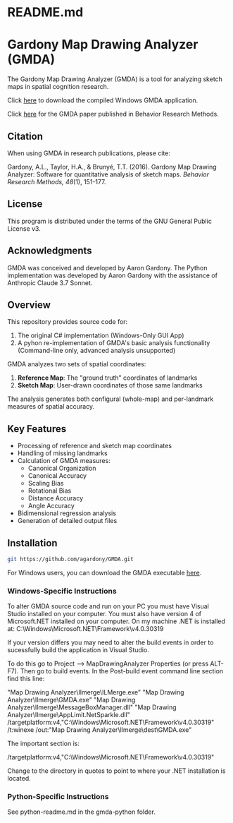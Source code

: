 # README.md
# Gardony Map Drawing Analyzer (GMDA)

The Gardony Map Drawing Analyzer (GMDA) is a tool for analyzing sketch maps in spatial cognition research. 

Click [here](https://www.aarongardony.com/tools/map-drawing-analyzer) to download the compiled Windows GMDA application.

Click [here](https://link.springer.com/article/10.3758/s13428-014-0556-x) for the GMDA paper published in Behavior Research Methods.

## Citation

When using GMDA in research publications, please cite:

Gardony, A.L., Taylor, H.A., & Brunyé, T.T. (2016). Gardony Map Drawing Analyzer: Software for quantitative analysis of sketch maps. *Behavior Research Methods, 48*(1), 151-177.

## License

This program is distributed under the terms of the GNU General Public License v3.

## Acknowledgments

GMDA was conceived and developed by Aaron Gardony. The Python implementation was developed by Aaron Gardony with the assistance of Anthropic Claude 3.7 Sonnet.

## Overview

This repository provides source code for:
1. The original C# implementation (Windows-Only GUI App)
2. A pyhon re-implementation of GMDA's basic analysis functionality (Command-line only, advanced analysis unsupported)

GMDA analyzes two sets of spatial coordinates:
1. **Reference Map**: The "ground truth" coordinates of landmarks
2. **Sketch Map**: User-drawn coordinates of those same landmarks

The analysis generates both configural (whole-map) and per-landmark measures of spatial accuracy.

## Key Features

- Processing of reference and sketch map coordinates
- Handling of missing landmarks
- Calculation of GMDA measures:
  - Canonical Organization
  - Canonical Accuracy
  - Scaling Bias
  - Rotational Bias
  - Distance Accuracy
  - Angle Accuracy
- Bidimensional regression analysis
- Generation of detailed output files

## Installation

```bash
git https://github.com/agardony/GMDA.git
```

For Windows users, you can download the GMDA executable [here](https://www.aarongardony.com/tools/map-drawing-analyzer).

### Windows-Specific Instructions

To alter GMDA source code and run on your PC you must have Visual Studio installed on your computer. You must also have version 4 of Microsoft.NET installed on your computer. On my machine .NET is installed at: C:\Windows\Microsoft.NET\Framework\v4.0.30319

If your version differs you may need to alter the build events in order to sucessfully build the application in Visual Studio.

To do this go to Project --> MapDrawingAnalyzer Properties (or press ALT-F7). Then go to build events. In the Post-build event command line section find this line:

"Map Drawing Analyzer\Ilmerge\ILMerge.exe" "Map Drawing Analyzer\Ilmerge\GMDA.exe" "Map Drawing Analyzer\Ilmerge\MessageBoxManager.dll" "Map Drawing Analyzer\Ilmerge\AppLimit.NetSparkle.dll" /targetplatform:v4,"C:\Windows\Microsoft.NET\Framework\v4.0.30319" /t:winexe /out:"Map Drawing Analyzer\Ilmerge\dest\GMDA.exe"

The important section is:

/targetplatform:v4,"C:\Windows\Microsoft.NET\Framework\v4.0.30319"

Change to the directory in quotes to point to where your .NET installation is located.

### Python-Specific Instructions
See python-readme.md in the gmda-python folder.